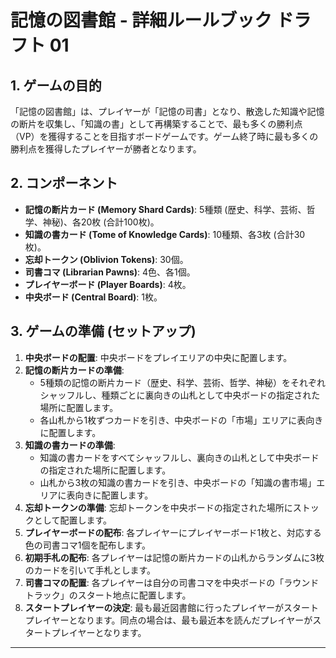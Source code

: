 # 記憶の図書館 - 詳細ルールブック ドラフト 01

## 1. ゲームの目的

「記憶の図書館」は、プレイヤーが「記憶の司書」となり、散逸した知識や記憶の断片を収集し、「知識の書」として再構築することで、最も多くの勝利点（VP）を獲得することを目指すボードゲームです。ゲーム終了時に最も多くの勝利点を獲得したプレイヤーが勝者となります。

## 2. コンポーネント

*   **記憶の断片カード (Memory Shard Cards)**: 5種類 (歴史、科学、芸術、哲学、神秘)、各20枚 (合計100枚)。
*   **知識の書カード (Tome of Knowledge Cards)**: 10種類、各3枚 (合計30枚)。
*   **忘却トークン (Oblivion Tokens)**: 30個。
*   **司書コマ (Librarian Pawns)**: 4色、各1個。
*   **プレイヤーボード (Player Boards)**: 4枚。
*   **中央ボード (Central Board)**: 1枚。

## 3. ゲームの準備 (セットアップ)

1.  **中央ボードの配置**: 中央ボードをプレイエリアの中央に配置します。
2.  **記憶の断片カードの準備**:
    *   5種類の記憶の断片カード（歴史、科学、芸術、哲学、神秘）をそれぞれシャッフルし、種類ごとに裏向きの山札として中央ボードの指定された場所に配置します。
    *   各山札から1枚ずつカードを引き、中央ボードの「市場」エリアに表向きに配置します。
3.  **知識の書カードの準備**:
    *   知識の書カードをすべてシャッフルし、裏向きの山札として中央ボードの指定された場所に配置します。
    *   山札から3枚の知識の書カードを引き、中央ボードの「知識の書市場」エリアに表向きに配置します。
4.  **忘却トークンの準備**: 忘却トークンを中央ボードの指定された場所にストックとして配置します。
5.  **プレイヤーボードの配布**: 各プレイヤーにプレイヤーボード1枚と、対応する色の司書コマ1個を配布します。
6.  **初期手札の配布**: 各プレイヤーは記憶の断片カードの山札からランダムに3枚のカードを引いて手札とします。
7.  **司書コマの配置**: 各プレイヤーは自分の司書コマを中央ボードの「ラウンドトラック」のスタート地点に配置します。
8.  **スタートプレイヤーの決定**: 最も最近図書館に行ったプレイヤーがスタートプレイヤーとなります。同点の場合は、最も最近本を読んだプレイヤーがスタートプレイヤーとなります。

---
